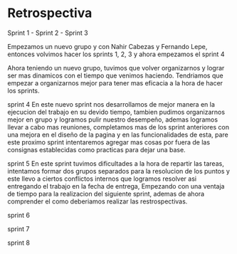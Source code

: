  # Retrospectiva 
Sprint 1 - Sprint 2 - Sprint 3  

Empezamos un nuevo grupo y con Nahir Cabezas y Fernando Lepe, entonces volvimos hacer los sprints 1, 2, 3 y ahora  empezamos el sprint 4

Ahora teniendo un nuevo grupo, tuvimos que volver organizarnos y lograr ser mas dinamicos con el tiempo  que venimos haciendo.
Tendriamos  que empezar a organizarnos mejor para tener mas eficacia a la hora de hacer los sprints.

sprint 4 
En este nuevo sprint nos desarrollamos de mejor manera en la ejecucion del trabajo en su devido tiempo, tambien pudimos organizarnos mejor en grupo
y logramos pulir nuestro desempeño, ademas logramos llevar a cabo mas reuniones, completamos mas de los sprint anteriores
con una mejora en el diseño de la pagina y en las funcionalidades de esta, pare este proximo sprint intentaremos agregar mas cosas por fuera de las consignas 
establecidas como practicas para dejar una base.

sprint 5
En este sprint tuvimos dificultades a la hora de repartir las tareas, intentamos formar dos grupos separados para la resolucion de los puntos y este llevo a ciertos conflictos internos que logramos resolver asi entregando el trabajo en la fecha de entrega, Empezando con una ventaja de tiempo para la realizacion del siguiente sprint, ademas de ahora comprender el como deberiamos realizar las restrospectivas.

sprint 6

sprint 7

sprint 8
